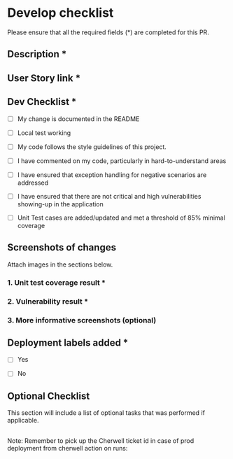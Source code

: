 # Develop checklist
Please ensure that all the required fields (*) are completed for this PR.

## Description *
<!--- Describe your changes in detail -->

## User Story link *
<!--- Please provide the ADO User Story link (Note: not the US number) here.  -->


## Dev Checklist * 
<!-- scope of testing Put an `x` in all the boxes as all are required and remove any withe spaces in brackets: -->

- [ ] My change is documented in the README
- [ ] Local test working
- [ ] My code follows the style guidelines of this project.
- [ ] I have commented on my code, particularly in hard-to-understand areas
- [ ] I have ensured that exception handling for negative scenarios are addressed
- [ ] I have ensured that there are not critical and high vulnerabilities showing-up in the application
- [ ] Unit Test cases are added/updated and met a threshold of 85% minimal coverage





## Screenshots of changes
Attach images in the sections below.
<!-- Please provide screenshots of your changes if applicable -->
<!-- You can drag-and-drop images into this area in most Git providers, or paste from clipboard. -->

### 1. Unit test coverage result *


###
### 2. Vulnerability result *


###
### 3. More informative screenshots (optional)



###
## Deployment labels added *
<!--- Are deployment labels added to this PR? Put an `x` in the box that applies and remove any withe spaces in brackets: -->

- [ ] Yes
- [ ] No


##
## Optional Checklist
This section will include a list of optional tasks that was performed if applicable.


##
<!-- Finally, Remember to pick up the Cherwell ticket id  -->
Note: Remember to pick up the Cherwell ticket id in case of prod deployment from cherwell action on runs: